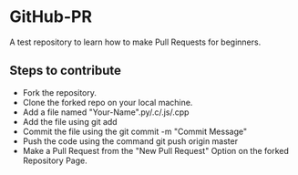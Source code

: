 # GitHub-PR
A test repository to learn how to make Pull Requests for beginners.
## Steps to contribute
- Fork the repository.
- Clone the forked repo on your local machine.
- Add a file named "Your-Name".py/.c/.js/.cpp
- Add the file using git add <filename>
- Commit the file using the git commit -m "Commit Message"
- Push the code using the command git push origin master
- Make a Pull Request from the "New Pull Request" Option on the forked Repository Page.
